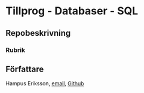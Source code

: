 # Tillprog - Databaser - SQL

## Repobeskrivning



### Rubrik



## Författare

Hampus Eriksson, [email](hampus.eriksson@ntig.se), [Github](https://github.com/HampusEriksson)
